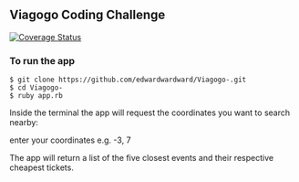 ## Viagogo Coding Challenge
[![Coverage Status](https://coveralls.io/repos/github/edwardwardward/Viagogo-/badge.svg?branch=master)](https://coveralls.io/github/edwardwardward/Viagogo-?branch=master)

### To run the app

  ```
  $ git clone https://github.com/edwardwardward/Viagogo-.git
  $ cd Viagogo-
  $ ruby app.rb
  ```
  
  
  
  Inside the terminal the app will request the coordinates you want to search nearby:
  
  enter your coordinates e.g. -3, 7
  
  The app will return a list of the five closest events and their respective cheapest tickets.
